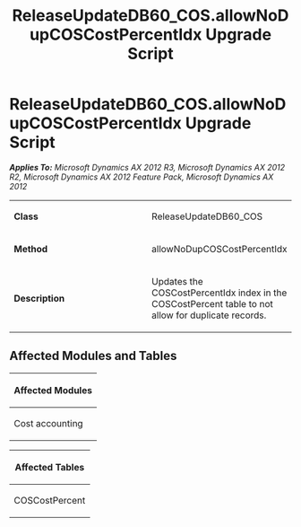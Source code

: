 ﻿---
title: ReleaseUpdateDB60_COS.allowNoDupCOSCostPercentIdx Upgrade Script
TOCTitle: ReleaseUpdateDB60_COS.allowNoDupCOSCostPercentIdx Upgrade Script
ms:assetid: c138c7b9-bbe5-f7e1-5a56-41a9faef59e4
ms:mtpsurl: https://msdn.microsoft.com/en-us/library/JJ686799(v=AX.60)
ms:contentKeyID: 49710996
ms.date: 05/18/2015
mtps_version: v=AX.60
---

# ReleaseUpdateDB60\_COS.allowNoDupCOSCostPercentIdx Upgrade Script 


_**Applies To:** Microsoft Dynamics AX 2012 R3, Microsoft Dynamics AX 2012 R2, Microsoft Dynamics AX 2012 Feature Pack, Microsoft Dynamics AX 2012_

<table>
<colgroup>
<col style="width: 50%" />
<col style="width: 50%" />
</colgroup>
<tbody>
<tr class="odd">
<td><p><strong>Class</strong></p></td>
<td><p>ReleaseUpdateDB60_COS</p></td>
</tr>
<tr class="even">
<td><p><strong>Method</strong></p></td>
<td><p>allowNoDupCOSCostPercentIdx</p></td>
</tr>
<tr class="odd">
<td><p><strong>Description</strong></p></td>
<td><p>Updates the COSCostPercentIdx index in the COSCostPercent table to not allow for duplicate records.</p></td>
</tr>
</tbody>
</table>


## Affected Modules and Tables

<table>
<colgroup>
<col style="width: 100%" />
</colgroup>
<thead>
<tr class="header">
<th><p>Affected Modules</p></th>
</tr>
</thead>
<tbody>
<tr class="odd">
<td><p>Cost accounting</p></td>
</tr>
</tbody>
</table>


<table>
<colgroup>
<col style="width: 100%" />
</colgroup>
<thead>
<tr class="header">
<th><p>Affected Tables</p></th>
</tr>
</thead>
<tbody>
<tr class="odd">
<td><p>COSCostPercent</p></td>
</tr>
</tbody>
</table>

  


